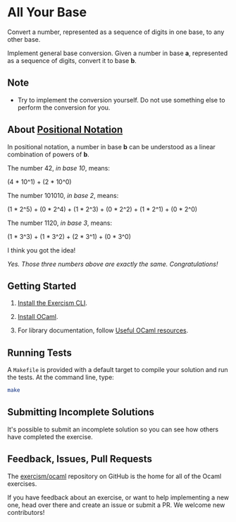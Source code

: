 # All Your Base

Convert a number, represented as a sequence of digits in one base, to any other base.

Implement general base conversion. Given a number in base **a**,
represented as a sequence of digits, convert it to base **b**.

## Note

- Try to implement the conversion yourself.
  Do not use something else to perform the conversion for you.

## About [Positional Notation](https://en.wikipedia.org/wiki/Positional_notation)

In positional notation, a number in base **b** can be understood as a linear
combination of powers of **b**.

The number 42, *in base 10*, means:

(4 * 10^1) + (2 * 10^0)

The number 101010, *in base 2*, means:

(1 * 2^5) + (0 * 2^4) + (1 * 2^3) + (0 * 2^2) + (1 * 2^1) + (0 * 2^0)

The number 1120, *in base 3*, means:

(1 * 3^3) + (1 * 3^2) + (2 * 3^1) + (0 * 3^0)

I think you got the idea!

*Yes. Those three numbers above are exactly the same. Congratulations!*


## Getting Started
1. [Install the Exercism CLI](https://exercism.io/cli-walkthrough).

2. [Install OCaml](https://exercism.io/tracks/ocaml/installation).

3. For library documentation, follow [Useful OCaml resources](https://exercism.io/tracks/ocaml/resources).

## Running Tests
A `Makefile` is provided with a default target to compile your solution and run the tests. At the command line, type:

```bash
make
```

## Submitting Incomplete Solutions
It's possible to submit an incomplete solution so you can see how others have completed the exercise.

## Feedback, Issues, Pull Requests
The [exercism/ocaml](https://github.com/exercism/ocaml) repository on GitHub is
the home for all of the Ocaml exercises.

If you have feedback about an exercise, or want to help implementing a new
one, head over there and create an issue or submit a PR. We welcome new
contributors!

